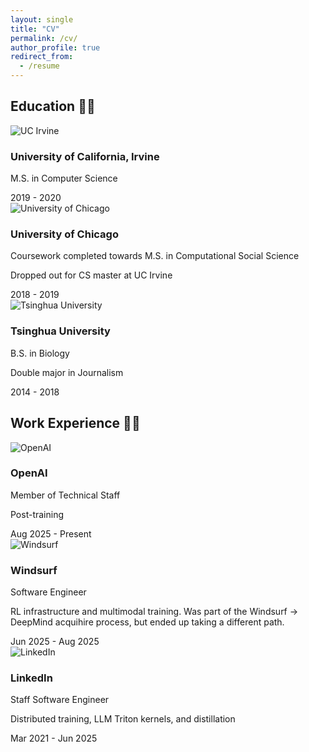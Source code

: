 ```yaml
---
layout: single
title: "CV"
permalink: /cv/
author_profile: true
redirect_from:
  - /resume
---
```


## Education 👩‍🎓

<div class="cv-section">
  <div class="cv-item">
    <div class="cv-logo">
      <img src="{{ base_path }}/images/uci-logo.png" alt="UC Irvine" class="institution-logo">
    </div>
    <div class="cv-content">
      <h3>University of California, Irvine</h3>
      <p class="degree">M.S. in Computer Science</p>
      <!-- <p class="details">Specialized in Machine Learning and Systems</p> -->
    </div>
    <div class="cv-date">2019 - 2020</div>
  </div>

  <div class="cv-item">
    <div class="cv-logo">
      <img src="{{ base_path }}/images/uchicago-logo.png" alt="University of Chicago" class="institution-logo">
    </div>
    <div class="cv-content">
      <h3>University of Chicago</h3>
      <p class="degree">Coursework completed towards M.S. in Computational Social Science</p>
      <p class="details">Dropped out for CS master at UC Irvine </p>
    </div>
    <div class="cv-date">2018 - 2019</div>
  </div>

  <div class="cv-item">
    <div class="cv-logo">
      <img src="{{ base_path }}/images/tsinghua-logo.png" alt="Tsinghua University" class="institution-logo">
    </div>
    <div class="cv-content">
      <h3>Tsinghua University</h3>
      <p class="degree">B.S. in Biology</p>
      <p class="details">Double major in Journalism</p>
    </div>
    <div class="cv-date">2014 - 2018</div>
  </div>
</div>

## Work Experience 👩‍💻

<div class="cv-section">
  <div class="cv-item">
    <div class="cv-logo">
      <img src="{{ base_path }}/images/openai-logo.jpeg" alt="OpenAI" class="company-logo">
    </div>
    <div class="cv-content">
      <h3>OpenAI</h3>
      <p class="position">Member of Technical Staff</p>
      <p class="details">Post-training</p>
    </div>
    <div class="cv-date">Aug 2025 - Present</div>
  </div>

  <div class="cv-item">
    <div class="cv-logo">
      <img src="{{ base_path }}/images/windsurf-logo.svg" alt="Windsurf" class="company-logo">
    </div>
    <div class="cv-content">
      <h3>Windsurf</h3>
      <p class="position">Software Engineer</p>
      <p class="details">RL infrastructure and multimodal training. Was part of the Windsurf → DeepMind acquihire process, but ended up taking a different path.</p>
    </div>
    <div class="cv-date">Jun 2025 - Aug 2025</div>
  </div>

  <div class="cv-item">
    <div class="cv-logo">
      <img src="{{ base_path }}/images/linkedin-logo.png" alt="LinkedIn" class="company-logo">
    </div>
    <div class="cv-content">
      <h3>LinkedIn</h3>
      <p class="position">Staff Software Engineer</p>
      <p class="details">Distributed training, LLM Triton kernels, and distillation</p>
    </div>
    <div class="cv-date">Mar 2021 - Jun 2025</div>
  </div>
</div>
